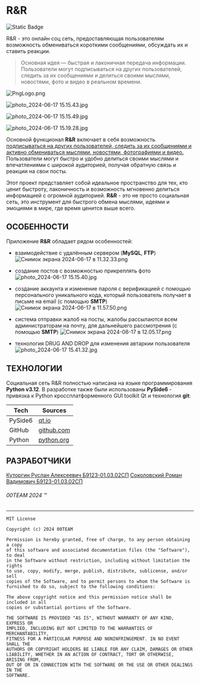 # R&R 
![Static Badge](https://img.shields.io/badge/R%26R-v1.0.0-blue?style=flat-square&labelColor=gray)

R&R - это онлайн соц сеть, предоставляющая пользователям возможность обмениваться короткими сообщениями, обсуждать их и ставить реакции.

> Основная идея — быстрая и лаконичная передача информации. Пользователи могут подписываться на других пользователей, следить за их сообщениями и делиться своими мыслями, новостями, фото и видео в реальном времени.

![PngLogo.png](https://iimg.su/s/17/5EarAXqFsfBdHwy1bU2smCnbGHRu2sOsdOdPAd4W.png)

![photo_2024-06-17 15.15.43.jpg](https://iimg.su/s/17/3cj0DBYt9fS93cldWluuMAO0yzFcPZC1LlskGnnK.jpg)

![photo_2024-06-17 15.15.49.jpg](https://iimg.su/s/17/gXZbFwB8hFkR7veL83xXDFZOsazrg93TR2cu4Wtf.jpg)

![photo_2024-06-17 15.19.28.jpg](https://iimg.su/s/17/6yvUGpLARJJMDeO719a8rjVumBH3pV7xNw5g44bN.jpg)

Основной функционал **R&R** включает в себя возможность <u>подписываться на других пользователей, следить за их сообщениями и активно обмениваться мыслями, новостями, фотографиями и видео.</u> Пользователи могут быстро и удобно делиться своими мыслями и впечатлениями с широкой аудиторией, получая обратную связь и реакции на свои посты.

Этот проект представляет собой идеальное пространство для тех, кто ценит быстроту, лаконичность и возможность мгновенно делиться информацией с огромной аудиторией. **R&R** - это не просто социальная сеть, это инструмент для быстрого обмена мыслями, идеями и эмоциями в мире, где время ценится выше всего.



## ОСОБЕННОСТИ
Приложение **R&R** обладает рядом особенностей:

 - взаимодействие с удалённым сервером (**MySQL**, **FTP**)
![Снимок экрана 2024-06-17 в 11.32.33.png](https://iimg.su/s/17/OSOOyZ7Rlqw1IHup1HLnWIMfKC4STMRiiesch4OM.png)

- создание постов с возможностью прикреплять фото
![photo_2024-06-17 15.15.40.jpg](https://iimg.su/s/17/f4PiZHAOjJfUdn2K7vSwqlojYxguNmBhWd5GDRU0.jpg)

- создание аккаунта и изменение пароля с верификацией с помощью персонального уникального кода, который пользователь получает в письме на email (с помощью **SMTP**)
![Снимок экрана 2024-06-17 в 11.57.50.png](https://iimg.su/s/17/pp8f9o9YjhCkrnPkY4zDjXoC77qrQphrQRRe8Qiz.png)

- система отправки жалоб на посты, жалобы рассылаются всем администраторам на почту, для дальнейшего рассмотрения (с помощью **SMTP**)
![Снимок экрана 2024-06-17 в 12.05.17.png](https://iimg.su/s/17/QfujZQD2IeYQbdp7v1KA5rWTQdn9eMp7kluvPtq7.png)

- технология DRUG AND DROP для изменения автаркии пользователя
![photo_2024-06-17 15.41.32.jpg](https://iimg.su/s/17/PyCix85dtf1FHHWmEqfk6MpIuNZ2GZymVAvOAuWc.jpg)
## ТЕХНОЛОГИИ
Социальная сеть R&R полностью написана на языке программирования **Python v3.12**. В разработке также были использованы **PySide6** - привязка к Python кроссплатформенного GUI toolkit Qt и технология **git**:

| Tech | Sources            |
| ------ |--------------------|
| PySide6 | [qt.io][SRCt]      |
| GitHub | [github.com][SRCg] |
| Python | [python.org][SRCp] |

## РАЗРАБОТЧИКИ
[Куторгин Руслан Алексеевич Б9123-01.03.02СП](https://github.com/teenxsky)
[Соколовский Роман Вадимович Б9123-01.03.02СП](https://github.com/r0manch1k)

###### 00TEAM 2024 ™
[SRCt]: <https://doc.qt.io/qtforpython-6/index.html>
[SRCg]: <https://github.com/> 
[SRCp]: <https://www.python.org/>

---

```
MIT License

Copyright (c) 2024 00TEAM

Permission is hereby granted, free of charge, to any person obtaining a copy
of this software and associated documentation files (the "Software"), to deal
in the Software without restriction, including without limitation the rights
to use, copy, modify, merge, publish, distribute, sublicense, and/or sell
copies of the Software, and to permit persons to whom the Software is
furnished to do so, subject to the following conditions:

The above copyright notice and this permission notice shall be included in all
copies or substantial portions of the Software.

THE SOFTWARE IS PROVIDED "AS IS", WITHOUT WARRANTY OF ANY KIND, EXPRESS OR
IMPLIED, INCLUDING BUT NOT LIMITED TO THE WARRANTIES OF MERCHANTABILITY,
FITNESS FOR A PARTICULAR PURPOSE AND NONINFRINGEMENT. IN NO EVENT SHALL THE
AUTHORS OR COPYRIGHT HOLDERS BE LIABLE FOR ANY CLAIM, DAMAGES OR OTHER
LIABILITY, WHETHER IN AN ACTION OF CONTRACT, TORT OR OTHERWISE, ARISING FROM,
OUT OF OR IN CONNECTION WITH THE SOFTWARE OR THE USE OR OTHER DEALINGS IN THE
SOFTWARE.
```
